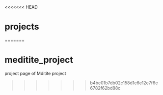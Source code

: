 <<<<<<< HEAD
# projects
=======
# meditite_project
project page of Mditite project
>>>>>>> b4be01b7db02c158d1e6e12e7f6e6782f62bd88c
